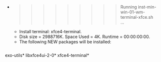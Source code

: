 * >>>>>>>>> Running inst-min-win-01-wm-terminal-xfce.sh ...
  * Install terminal: xfce4-terminal.
  * Disk size = 2988716K. Space Used = 4K. Runtime = 00:00:00:00.
  * The following NEW packages will be installed:
  ```bash
exo-utils* libxfce4ui-2-0* xfce4-terminal*
  ```

